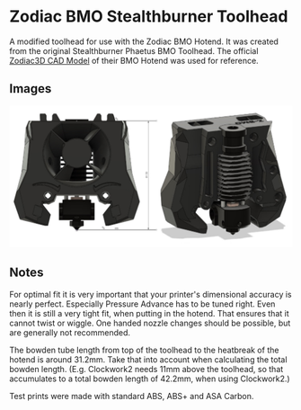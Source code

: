 Zodiac BMO Stealthburner Toolhead
=================================

A modified toolhead for use with the Zodiac BMO Hotend.
It was created from the original Stealthburner Phaetus BMO Toolhead.
The official [Zodiac3D CAD Model](https://zodiac3d.com/pages/copy-of-datasheets) of their BMO Hotend was used for reference.

Images
-------------------------

![](images/Toolhead.jpg)

Notes
-------------------------
For optimal fit it is very important that your printer's dimensional accuracy is nearly perfect. Especially Pressure Advance has to be tuned right.
Even then it is still a very tight fit, when putting in the hotend. That ensures that it cannot twist or wiggle.
One handed nozzle changes should be possible, but are generally not recommended.

The bowden tube length from top of the toolhead to the heatbreak of the hotend is around 31.2mm. Take that into account when calculating the total bowden length.
(E.g. Clockwork2 needs 11mm above the toolhead, so that accumulates to a total bowden length of 42.2mm, when using Clockwork2.)

Test prints were made with standard ABS, ABS+ and ASA Carbon.
